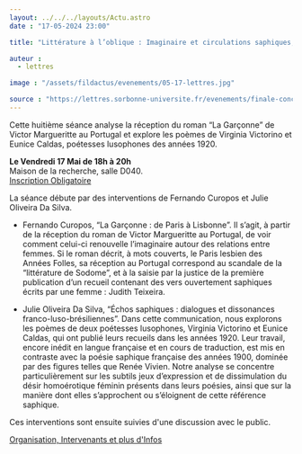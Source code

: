 ```yaml
---
layout: ../../../layouts/Actu.astro
date : "17-05-2024 23:00"

title: "Littérature à l’oblique : Imaginaire et circulations saphiques, France-Portugal-Brésil"

auteur :
  - lettres

image : "/assets/fildactus/evenements/05-17-lettres.jpg"

source : "https://lettres.sorbonne-universite.fr/evenements/finale-concours-fleurs-deloquence-2024"
---
```


Cette huitième séance analyse la réception du roman “La Garçonne” de Victor Margueritte au Portugal et explore les poèmes de Virginia Victorino et Eunice Caldas, poétesses lusophones des années 1920.

__Le Vendredi 17 Mai de 18h à 20h__  
Maison de la recherche, salle D040.  
[Inscription Obligatoire](https://framaforms.org/imaginaire-et-circulations-saphiques-france-portugal-bresil-la-litterature-a-loblique-1712302300)

La séance débute par des interventions de Fernando Curopos et Julie Oliveira Da Silva.

- Fernando Curopos, “La Garçonne : de Paris à Lisbonne”. Il s’agit, à partir de la réception du roman de Victor Margueritte au Portugal, de voir comment celui-ci renouvelle l’imaginaire autour des relations entre femmes. Si le roman décrit, à mots couverts, le Paris lesbien des Années Folles, sa réception au Portugal correspond au scandale de la “littérature de Sodome”, et à la saisie par la justice de la première publication d’un recueil contenant des vers ouvertement saphiques écrits par une femme : Judith Teixeira.

- Julie Oliveira Da Silva, “Échos saphiques : dialogues et dissonances franco-luso-brésiliennes”. Dans cette communication, nous explorons les poèmes de deux poétesses lusophones, Virginia Victorino et Eunice Caldas, qui ont publié leurs recueils dans les années 1920. Leur travail, encore inédit en langue française et en cours de traduction, est mis en contraste avec la poésie saphique française des années 1900, dominée par des figures telles que Renée Vivien. Notre analyse se concentre particulièrement sur les subtils jeux d’expression et de dissimulation du désir homoérotique féminin présents dans leurs poésies, ainsi que sur la manière dont elles s’approchent ou s’éloignent de cette référence saphique.

Ces interventions sont ensuite suivies d'une discussion avec le public.

[Organisation, Intervenants et plus d'Infos](https://lettres.sorbonne-universite.fr/evenements/flatterie-et-flatteurs-dans-les-societes-anciennes-pratiques-personnages-interpretations)